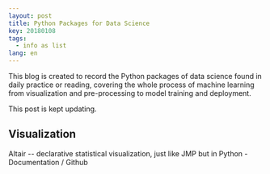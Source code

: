 ```yaml
---
layout: post
title: Python Packages for Data Science 
key: 20180108
tags:
  - info as list
lang: en
---
```


This blog is created to record the Python packages of data science found in daily practice or reading, covering the whole process of machine learning from visualization and pre-processing to model training and deployment.

This post is kept updating.

##  Visualization

Altair -- declarative statistical visualization, just like JMP but in Python
	- Documentation / Github




<!--stackedit_data:
eyJoaXN0b3J5IjpbLTEwMDYyNzAzMzFdfQ==
-->